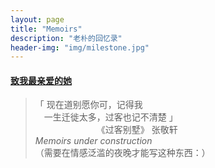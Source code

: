 ```yaml
---
layout: page
title: "Memoirs"
description: "老朴的回忆录"
header-img: "img/milestone.jpg"
---
```




#### [致我最亲爱的她](/zc.html)




> 「 现在道别愿你可，记得我  
>  一生迁徙太多，过客也记不清楚 」  
>        《过客别墅》 张敬轩  
*Memoirs under construction*（需要在情感泛滥的夜晚才能写这种东西：）

